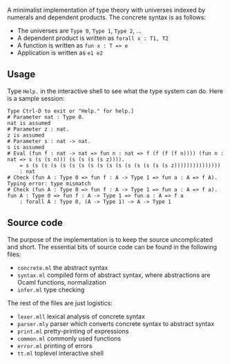 A minimalist implementation of type theory with universes indexed by numerals and
dependent products. The concrete syntax is as follows:

* The universes are `Type 0`, `Type 1`, `Type 2`, ...
* A dependent product is written as `forall x : T1, T2`
* A function is written as `fun x : T => e`
* Application is written as `e1 e2`

## Usage

Type `Help.` in the interactive shell to see what the type system can do. Here is a sample
session:

    Type Ctrl-D to exit or "Help." for help.]
    # Parameter nat : Type 0.
    nat is assumed
    # Parameter z : nat.
    z is assumed
    # Parameter s : nat -> nat.
    s is assumed
    # Eval (fun f : nat -> nat => fun n : nat => f (f (f (f n)))) (fun n : nat => s (s (s n))) (s (s (s (s z)))).
        = s (s (s (s (s (s (s (s (s (s (s (s (s (s (s (s z)))))))))))))))
        : nat
    # Check (fun A : Type 0 => fun f : A -> Type 1 => fun a : A => f A).
    Typing error: type mismatch
    # Check (fun A : Type 0 => fun f : A -> Type 1 => fun a : A => f a).
    fun A : Type 0 => fun f : A -> Type 1 => fun a : A => f a
        : forall A : Type 0, (A -> Type 1) -> A -> Type 1


## Source code

The purpose of the implementation is to keep the source uncomplicated and short. The
essential bits of source code can be found in the following files:

* `concrete.ml` the abstract syntax
* `syntax.ml` compiled form of abstract syntax, where abstractions are Ocaml functions, normalization
* `infer.ml` type checking

The rest of the files are just logistics:

* `lexer.mll` lexical analysis of concrete syntax
* `parser.mly` parser which converts concrete syntax to abstract syntax
* `print.ml` pretty-printing of expressions
* `common.ml` commonly used functions
* `error.ml` printing of errors
* `tt.ml` toplevel interactive shell
